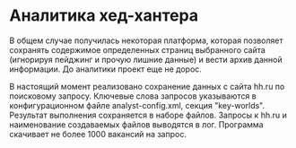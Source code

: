 # Аналитика хед-хантера
В общем случае получилась некоторая платформа, которая позволяет сохранять содержимое определенных страниц выбранного сайта (игнорируя пейджинг и прочую лишние данные) и вести архив данной информации. До аналитики проект еще не дорос.

В настоящий момент реализовано сохранение данных с сайта hh.ru по поисковому запросу. Ключевые слова запросов указываются в конфигурационном файле analyst-config.xml, секция "key-worlds". Результат выполнения сохраняется в наборе файлов. Запросы к hh.ru и наименование создаваемых файлов выводятся в лог. Программа скачивает не более 1000 вакансий на запрос. 

